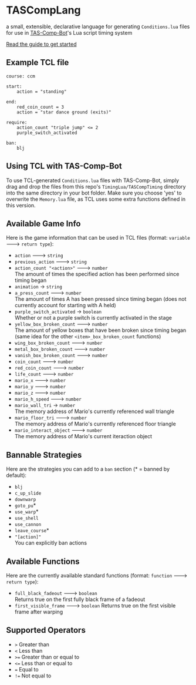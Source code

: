 # TASCompLang
a small, extensible, declarative language for generating `Conditions.lua` files for use in [TAS-Comp-Bot](https://github.com/bxrru/TAS-Comp-Bot)'s Lua script timing system

[Read the guide to get started](https://github.com/tjk113/TASCompLang/blob/main/GUIDE.md)

## Example TCL file
```
course: ccm

start:
    action = "standing"

end:
    red_coin_count = 3
    action = "star dance ground (exits)"

require:
    action_count "triple jump" <= 2
    purple_switch_activated

ban:
    blj
```

## Using TCL with TAS-Comp-Bot
To use TCL-generated `Conditions.lua` files with TAS-Comp-Bot, simply drag and drop the files from this repo's `TimingLua/TASCompTiming` directory into the same directory in your bot folder. Make sure you choose 'yes' to overwrite the `Memory.lua` file, as TCL uses some extra functions defined in this version.

## Available Game Info
Here is the game information that can be used in TCL files (format: `variable` 🡒 `return type`):  
- `action` 🡒 `string`
- `previous_action` 🡒 `string`
- `action_count "<action>"` 🡒 `number`  
The amount of times the specified action has been performed since timing began
- `animation` -> `string`
- `a_press_count` 🡒 `number`  
The amount of times A has been pressed since timing began (does not currently account for starting with A held)
- `purple_switch_activated` -> `boolean`  
Whether or not a purple switch is currently activated in the stage
- `yellow_box_broken_count` 🡒 `number`  
The amount of yellow boxes that have been broken since timing began (same idea for the other `<item>_box_broken_count` functions)
- `wing_box_broken_count` 🡒 `number`
- `metal_box_broken_count` 🡒 `number`
- `vanish_box_broken_count` 🡒 `number`
- `coin_count` 🡒 `number`
- `red_coin_count` 🡒 `number`
- `life_count` 🡒 `number`
- `mario_x` 🡒 `number`
- `mario_y` 🡒 `number`
- `mario_z` 🡒 `number`
- `mario_h_speed` 🡒 `number`
- `mario_wall_tri` -> `number`  
The memory address of Mario's currently referenced wall triangle
- `mario_floor_tri` 🡒 `number`  
The memory address of Mario's currently referenced floor triangle
- `mario_interact_object` 🡒 `number`  
The memory address of Mario's current iteraction object

## Bannable Strategies
Here are the strategies you can add to a `ban` section (\* = banned by default):    
- `blj`
- `c_up_slide`
- `downwarp`
- `goto_pu`*
- `use_warp`*
- `use_shell`
- `use_cannon`
- `leave_course`*
- `"[action]"`  
You can explicitly ban actions

## Available Functions
Here are the currently available standard functions (format: `function` 🡒 `return type`):
- `full_black_fadeout` 🡒 `boolean`  
Returns true on the first fully black frame of a fadeout
- `first_visible_frame` 🡒 `boolean`
Returns true on the first visible frame after warping

## Supported Operators
- `>` Greater than
- `<` Less than
- `>=` Greater than or equal to
- `<=` Less than or equal to
- `=` Equal to
- `!=` Not equal to
